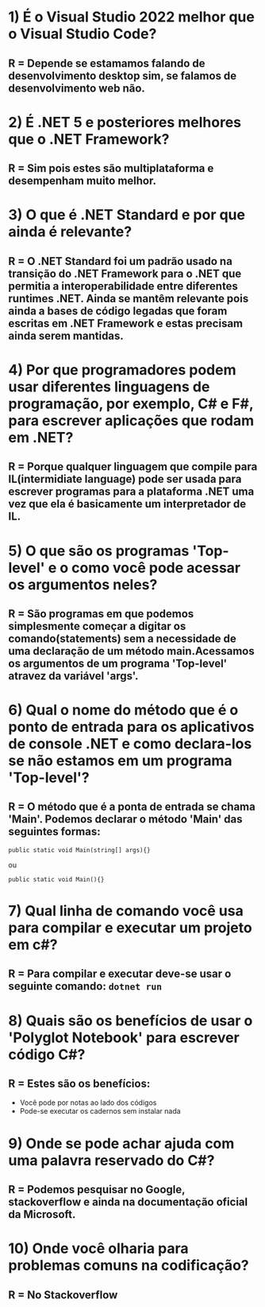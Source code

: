 # 1) É o Visual Studio 2022 melhor que o Visual Studio Code?
## R = Depende se estamamos falando de desenvolvimento desktop sim, se falamos de desenvolvimento web não.
# 2) É .NET 5 e posteriores melhores que o .NET Framework?
## R = Sim pois estes são multiplataforma e desempenham muito melhor.
# 3) O que é .NET Standard e por que ainda é relevante?
## R = O .NET Standard foi um padrão usado na transição do .NET Framework para o .NET que permitia a interoperabilidade entre diferentes runtimes .NET. Ainda se mantêm relevante pois ainda a bases de código legadas que foram escritas em .NET Framework e estas precisam ainda serem mantidas.
# 4) Por que programadores podem usar diferentes linguagens de programação, por exemplo, C# e F#, para escrever aplicações que rodam em .NET?
## R = Porque qualquer linguagem que compile para IL(intermidiate language) pode ser usada para escrever programas para a plataforma .NET uma vez que ela é basicamente um interpretador de IL.
# 5) O que são os programas 'Top-level' e o como você pode acessar os argumentos neles?
## R =  São programas em que podemos simplesmente começar a digitar os comando(statements) sem a necessidade de uma declaração de um método main.Acessamos os argumentos de um programa 'Top-level' atravez da variável 'args'.
# 6) Qual o nome do método que é o ponto de entrada para os aplicativos de console .NET e como declara-los se não estamos em um programa 'Top-level'?
## R = O método que é a ponta de entrada se chama 'Main'. Podemos declarar o método 'Main' das seguintes formas:
```
public static void Main(string[] args){}
``` 
ou 
```
public static void Main(){}
```
# 7) Qual linha de comando você usa para compilar e executar um projeto em c#?
## R = Para compilar e executar deve-se usar o seguinte comando: `dotnet run`
# 8) Quais são os benefícios de usar o 'Polyglot Notebook' para escrever código C#?
## R =  Estes são os benefícios:
- Você pode por notas ao lado dos códigos
- Pode-se executar os cadernos sem instalar nada
# 9) Onde se pode achar ajuda com uma palavra reservado do C#?
## R = Podemos pesquisar no Google, stackoverflow e ainda na documentação oficial da Microsoft.
# 10) Onde você olharia para problemas comuns na codificação?
## R = No Stackoverflow
